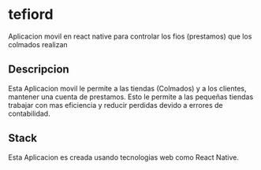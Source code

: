 # tefiord
Aplicacion movil en react native para controlar los fios (prestamos) que los colmados realizan

## Descripcion
Esta Aplicacion movil le permite a las tiendas (Colmados) y a los clientes, mantener una cuenta de prestamos. Esto le permite a las pequeñas tiendas trabajar con mas eficiencia y reducir perdidas devido a errores de contabilidad. 

## Stack
Esta Aplicacion es creada usando tecnologias web como React Native. 